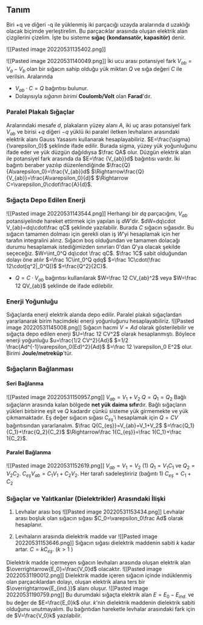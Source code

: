 ## Tanım
Biri +q ve diğeri -q ile yüklenmiş iki parçacığı uzayda aralarında d uzaklığı olacak biçimde yerleştirelim. Bu parçacıklar arasında oluşan elektrik alan çizgilerini çizelim. İşte bu sisteme **sığaç (kondansatör, kapasitör)** denir.

![[Pasted image 20220531135402.png]]

![[Pasted image 20220531140049.png]]
İki ucu arası potansiyel fark $V_{ab}=V_a-V_b$ olan bir sığacın sahip olduğu yük miktarı $Q$ ve sığa değeri $C$ ile verilsin. Aralarında 
- $V_{ab}\cdot C=Q$ bağıntısı bulunur.
- Dolayısıyla *sığanın birimi* **Coulomb/Volt** olan **Farad**'dır.

### Paralel Plakalı Sığaçlar
Aralarındaki mesafe $d$, plakaların yüzey alanı $A$, iki uç arası potansiyel fark $V_{ab}$ ve birisi $+q$ diğeri $-q$ yüklü iki paralel iletken levhaların arasındaki elektrik alanı Gauss Yasasını kullanarak hesaplayabiliriz. $E=\frac{\sigma}{\varepsilon_0}$ şeklinde ifade edilir. Burada sigma, yüzey yük yoğunluğunu ifade eder ve yük düzgün dağıldıysa $\frac QA$ olur. Düzgün elektrik alan ile potansiyel fark arasında da $E=\frac {V_{ab}}d$ bağıntısı vardır. İki bağıntı beraber yazılıp düzenlendiğinde
$\frac{Q}{A\varepsilon_0}=\frac{V_{ab}}d$
$\Rightarrow\frac{Q}{V_{ab}}=\frac{A\varepsilon_0}{d}$ 
$\Rightarrow C=\varepsilon_0\cdot\frac{A}{d}$.

### Sığaçta Depo Edilen Enerji
 ![[Pasted image 20220531143544.png]]
 Herhangi bir $dq$ parçacığını, $V_{ab}$ potansiyelinde hareket ettirmek için yapılan iş $dW$'dir.
 $dW=dq\cdot V_{ab}=dq\cdot\frac qC$ şeklinde yazılabilir. Burada $C$ sığacın sığasıdır.
 Bu sığacın tamamen dolması için gerekli olan iş $W$'yi hesaplamak için her tarafın integralini alırız. Sığacın boş olduğundan ve tamamen dolacağı durumu hesaplamak istediğimizden sınırları $0$'dan $Q$'ya olacak şekilde seçeceğiz.
 $W=\int_0^Q dq\cdot \frac qC$. $\frac 1C$ sabit olduğundan dolayı öne atılır
 $=\frac 1C\int_0^Q qdq$
 $=\frac 1C\cdot(\frac 12\cdot[q^2|_0^Q])$
 $=\frac{Q^2}{2C}$. 
 - $Q=C\cdot V_{ab}$ bağıntısı kullanılarak $W=\frac 12 CV_{ab}^2$ veya $W=\frac 12 QV_{ab}$ şeklinde de ifade edilebilir.

### Enerji Yoğunluğu
Sığaçlarda enerji elektrik alanda depo edilir. Paralel plakalı sığaçlardan yararlanarak birim hacimdeki enerji yoğunluğunu hesaplayabiliriz.
![[Pasted image 20220531145008.png]]
Sığacın hacmi $V=Ad$ olarak gösterilebilir ve sığaçta depo edilen enerji $U=\frac 12 CV^2$ olarak hesaplanmıştı.
Böylece enerji yoğunluğu $u=\frac{1/2 CV^2}{Ad}$
$=1/2 \frac{Ad^{-1}\varepsilon_0(Ed)^2}{Ad}$
$=\frac 12 \varepsilon_0 E^2$ olur. Birimi **Joule/metreküp**'tür.

### Sığaçların Bağlanması
#### Seri Bağlanma
![[Pasted image 20220531150957.png]]
$V_{ab}=V_1+V_2$
$Q=Q_1=Q_2$
Bağlı sığaçların arasında kalan bölgede **net yük daima sıfır**dır.
Bağlı sığaçların yükleri birbirine eşit ve $Q$ kadardır çünkü sisteme yük girmemekte ve yük çıkmamaktadır.
Eş değer sığacın sığası $C_{eş}$'i hesaplamak için $Q=CV$ bağıntısından yararlanalım. $\frac Q{C_{eş}}=V_{ab}=V_1+V_2$
$=\frac{Q_1}{C_1}+\frac{Q_2}{C_2}$ 
$\Rightarrow\frac 1{C_{eş}}=\frac 1{C_1}+\frac 1{C_2}$. 
#### Paralel Bağlanma
![[Pasted image 20220531152619.png]]
$V_{ab}=V_1=V_2$ (1)
$Q_1=V_1C_1$ ve $Q_2=V_2C_2$.
$C_{eş}V_{ab}=C_1V_1+C_2V_2$. Her tarafı sadeleştiririz (bağıntı 1)
$C_{eş}=C_1+C_2$

### Sığaçlar ve Yalıtkanlar (Dielektrikler) Arasındaki İlişki
1. Levhalar arası boş
![[Pasted image 20220531153434.png]]
Levhalar arası boşluk olan sığacın sığası $C_0=\varepsilon_0\frac Ad$ olarak hesaplanır.

2. Levhaların arasında dielektrik madde var
![[Pasted image 20220531153646.png]]
Sığacın sığası dielektrik maddenin sabiti $k$ kadar artar. $C=kC_{eş}$. ($k>1$ )

Dielektrik madde içermeyen sığacın levhaları arasında oluşan elektrik alan $\overrightarrow{E_0}=\frac{V_0}d$ olacaktır. 
![[Pasted image 20220531190012.png]]
Dielektrik madde içeren sığacın içinde indüklenmiş olan parçacıklardan dolayı, oluşan elektrik alana ters bir $\overrightarrow{E_{ind.}}$ alanı oluşur.
![[Pasted image 20220531190759.png]]
Bu durumdaki sığaçta elektrik alan $E=E_0-E_{ind.}$ ve bu değer de $E=\frac{E_0}k$ olur. $k$'nin dielektrik maddenin dielektrik sabiti olduğunu unutmayalım.
Bu bağıntıdan hareketle levhalar arasındaki fark için de $V=\frac{V_0}k$ yazılabilir.